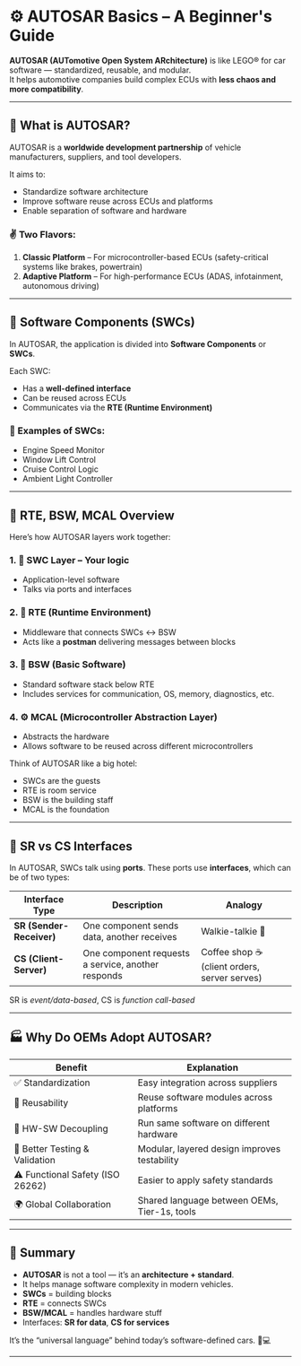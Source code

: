 # ⚙️ AUTOSAR Basics – A Beginner's Guide

**AUTOSAR (AUTomotive Open System ARchitecture)** is like LEGO® for car software — standardized, reusable, and modular.  
It helps automotive companies build complex ECUs with **less chaos and more compatibility**.

---

## 🤔 What is AUTOSAR?

AUTOSAR is a **worldwide development partnership** of vehicle manufacturers, suppliers, and tool developers.

It aims to:
- Standardize software architecture
- Improve software reuse across ECUs and platforms
- Enable separation of software and hardware

### ✌️ Two Flavors:
1. **Classic Platform** – For microcontroller-based ECUs (safety-critical systems like brakes, powertrain)
2. **Adaptive Platform** – For high-performance ECUs (ADAS, infotainment, autonomous driving)

---

## 🧱 Software Components (SWCs)

In AUTOSAR, the application is divided into **Software Components** or **SWCs**.

Each SWC:
- Has a **well-defined interface**
- Can be reused across ECUs
- Communicates via the **RTE (Runtime Environment)**

### 🧩 Examples of SWCs:
- Engine Speed Monitor
- Window Lift Control
- Cruise Control Logic
- Ambient Light Controller

---

## 🔄 RTE, BSW, MCAL Overview

Here’s how AUTOSAR layers work together:

### 1. 🧠 **SWC Layer** – Your logic
- Application-level software
- Talks via ports and interfaces

### 2. 🔄 **RTE (Runtime Environment)**
- Middleware that connects SWCs ↔ BSW
- Acts like a **postman** delivering messages between blocks

### 3. 🧰 **BSW (Basic Software)**
- Standard software stack below RTE
- Includes services for communication, OS, memory, diagnostics, etc.

### 4. ⚙️ **MCAL (Microcontroller Abstraction Layer)**
- Abstracts the hardware
- Allows software to be reused across different microcontrollers

 Think of AUTOSAR like a big hotel:  
 - SWCs are the guests  
 - RTE is room service  
 - BSW is the building staff  
 - MCAL is the foundation

---

## 🔌 SR vs CS Interfaces

In AUTOSAR, SWCs talk using **ports**. These ports use **interfaces**, which can be of two types:

| Interface Type | Description | Analogy |
|----------------|-------------|---------|
| **SR (Sender-Receiver)** | One component sends data, another receives | Walkie-talkie 📡 |
| **CS (Client-Server)** | One component requests a service, another responds | Coffee shop ☕ (client orders, server serves) |

 SR is *event/data-based*, CS is *function call-based*

---

## 🏭 Why Do OEMs Adopt AUTOSAR?

| Benefit                        | Explanation                                     |
|-------------------------------|-------------------------------------------------|
| ✅ Standardization             | Easy integration across suppliers               |
| 🔁 Reusability                 | Reuse software modules across platforms         |
| 🔄 HW-SW Decoupling            | Run same software on different hardware         |
| 🧪 Better Testing & Validation | Modular, layered design improves testability    |
| ⚠️ Functional Safety (ISO 26262) | Easier to apply safety standards               |
| 🌍 Global Collaboration        | Shared language between OEMs, Tier-1s, tools    |

---

## 📌 Summary

- **AUTOSAR** is not a tool — it’s an **architecture + standard**.
- It helps manage software complexity in modern vehicles.
- **SWCs** = building blocks  
- **RTE** = connects SWCs  
- **BSW/MCAL** = handles hardware stuff  
- Interfaces: **SR for data**, **CS for services**

 It’s the “universal language” behind today’s software-defined cars. 🚗💻

---

